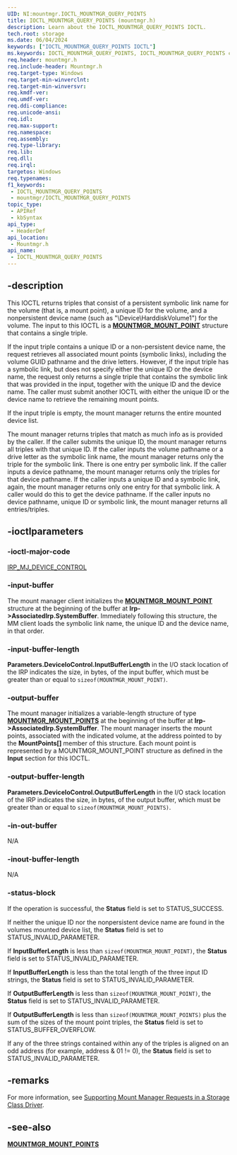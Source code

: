 ```yaml
---
UID: NI:mountmgr.IOCTL_MOUNTMGR_QUERY_POINTS
title: IOCTL_MOUNTMGR_QUERY_POINTS (mountmgr.h)
description: Learn about the IOCTL_MOUNTMGR_QUERY_POINTS IOCTL.
tech.root: storage
ms.date: 06/04/2024
keywords: ["IOCTL_MOUNTMGR_QUERY_POINTS IOCTL"]
ms.keywords: IOCTL_MOUNTMGR_QUERY_POINTS, IOCTL_MOUNTMGR_QUERY_POINTS control, IOCTL_MOUNTMGR_QUERY_POINTS control code [Storage Devices], k307_2d7b44e3-c40f-4626-aad0-5e1cf8843685.xml, mountmgr/IOCTL_MOUNTMGR_QUERY_POINTS, storage.ioctl_mountmgr_query_points
req.header: mountmgr.h
req.include-header: Mountmgr.h
req.target-type: Windows
req.target-min-winverclnt: 
req.target-min-winversvr: 
req.kmdf-ver: 
req.umdf-ver: 
req.ddi-compliance: 
req.unicode-ansi: 
req.idl: 
req.max-support: 
req.namespace: 
req.assembly: 
req.type-library: 
req.lib: 
req.dll: 
req.irql: 
targetos: Windows
req.typenames: 
f1_keywords:
 - IOCTL_MOUNTMGR_QUERY_POINTS
 - mountmgr/IOCTL_MOUNTMGR_QUERY_POINTS
topic_type:
 - APIRef
 - kbSyntax
api_type:
 - HeaderDef
api_location:
 - Mountmgr.h
api_name:
 - IOCTL_MOUNTMGR_QUERY_POINTS
---
```


## -description

This IOCTL returns triples that consist of a persistent symbolic link name for the volume (that is, a mount point), a unique ID for the volume, and a nonpersistent device name (such as "\Device\HarddiskVolume1") for the volume. The input to this IOCTL is a [**MOUNTMGR_MOUNT_POINT**](ns-mountmgr-_mountmgr_mount_point.md) structure that contains a single triple.

If the input triple contains a unique ID or a non-persistent device name, the request retrieves all associated mount points (symbolic links), including the volume GUID pathname and the drive letters. However, if the input triple has a symbolic link, but does not specify either the unique ID or the device name, the request only returns a single triple that contains the symbolic link that was provided in the input, together with the unique ID and the device name. The caller must submit another IOCTL with either the unique ID or the device name to retrieve the remaining mount points.

If the input triple is empty, the mount manager returns the entire mounted device list.

The mount manager returns triples that match as much info as is provided by the caller. If the caller submits the unique ID, the mount manager returns all triples with that unique ID. If the caller inputs the volume pathname or a drive letter as the symbolic link name, the mount manager returns only the triple for the symbolic link. There is one entry per symbolic link. If the caller inputs a device pathname, the mount manager returns only the triples for that device pathname. If the caller inputs a unique ID and a symbolic link, again, the mount manager returns only one entry for that symbolic link. A caller would do this to get the device pathname. If the caller inputs no device pathname, unique ID or symbolic link, the mount manager returns all entries/triples.

## -ioctlparameters

### -ioctl-major-code

[IRP_MJ_DEVICE_CONTROL](/windows-hardware/drivers/kernel/irp-mj-device-control)

### -input-buffer

The mount manager client initializes the [**MOUNTMGR_MOUNT_POINT**](ns-mountmgr-_mountmgr_mount_point.md) structure at the beginning of the buffer at **Irp->AssociatedIrp.SystemBuffer**. Immediately following this structure, the MM client loads the symbolic link name, the unique ID and the device name, in that order.

### -input-buffer-length

**Parameters.DeviceIoControl.InputBufferLength** in the I/O stack location of the IRP indicates the size, in bytes, of the input buffer, which must be greater than or equal to ```sizeof(MOUNTMGR_MOUNT_POINT)```.

### -output-buffer

The mount manager initializes a variable-length structure of type [**MOUNTMGR_MOUNT_POINTS**](ns-mountmgr-_mountmgr_mount_points.md) at the beginning of the buffer at **Irp->AssociatedIrp.SystemBuffer**. The mount manager inserts the mount points, associated with the indicated volume, at the address pointed to by the **MountPoints[]** member of this structure. Each mount point is represented by a MOUNTMGR_MOUNT_POINT structure as defined in the **Input** section for this IOCTL.

### -output-buffer-length

**Parameters.DeviceIoControl.OutputBufferLength** in the I/O stack location of the IRP indicates the size, in bytes, of the output buffer, which must be greater than or equal to ```sizeof(MOUNTMGR_MOUNT_POINTS)```.

### -in-out-buffer

N/A

### -inout-buffer-length

N/A

### -status-block

If the operation is successful, the **Status** field is set to STATUS_SUCCESS.

If neither the unique ID nor the nonpersistent device name are found in the volumes mounted device list, the **Status** field is set to STATUS_INVALID_PARAMETER.

If **InputBufferLength** is less than ```sizeof(MOUNTMGR_MOUNT_POINT)```, the **Status** field is set to STATUS_INVALID_PARAMETER.

If **InputBufferLength** is less than the total length of the three input ID strings, the **Status** field is set to STATUS_INVALID_PARAMETER.

If **OutputBufferLength** is less than ```sizeof(MOUNTMGR_MOUNT_POINT)```, the **Status** field is set to STATUS_INVALID_PARAMETER.

If **OutputBufferLength** is less than ```sizeof(MOUNTMGR_MOUNT_POINTS)``` plus the sum of the sizes of the mount point triples, the **Status** field is set to STATUS_BUFFER_OVERFLOW.

If any of the three strings contained within any of the triples is aligned on an odd address (for example, address & 01 != 0), the **Status** field is set to STATUS_INVALID_PARAMETER.

## -remarks

For more information, see [Supporting Mount Manager Requests in a Storage Class Driver](/windows-hardware/drivers/storage/supporting-mount-manager-requests-in-a-storage-class-driver).

## -see-also

[**MOUNTMGR_MOUNT_POINTS**](ns-mountmgr-_mountmgr_mount_points.md)
